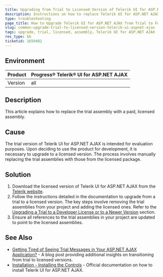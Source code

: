 ```yaml
---
title: Upgrading from Trial to Licensed Version of Telerik UI for ASP.NET AJAX
description: Instructions on how to replace Telerik UI for ASP.NET AJAX trial assemblies with the licensed versions.
type: troubleshooting
page_title: How to Upgrade Telerik UI for ASP.NET AJAX from Trial to Full Version
slug: common-upgrade-trial-to-licensed-version-telerik-ui-aspnet-ajax
tags: upgrade, trial, licensed, assembly, Telerik UI for ASP.NET AJAX
res_type: kb
ticketid: 1659482
---
```


## Environment

| Product | Progress® Telerik® UI for ASP.NET AJAX |
| --- | --- |
| Version | all |

## Description

This article explains how to replace the trial assembly with a paid, licensed assembly.

## Cause

The trial version of Telerik UI for ASP.NET AJAX is intended for evaluation purposes. Upon deciding to use the product for development, it is necessary to upgrade to a licensed version. The process involves manually replacing the trial assemblies with those from the licensed package.

## Solution

1. Download the licensed version of Telerik UI for ASP.NET AJAX from the [Telerik website](https://www.telerik.com/account/downloads/product-download?product=RCAJAX).
2. Follow the instructions detailed in the documentation to upgrade from a trial to a licensed version. The key steps involve removing the trial assemblies from your project and adding the licensed ones. Refer to the [Upgrading a Trial to a Developer License or to a Newer Version](https://docs.telerik.com/devtools/aspnet-ajax/upgrade-compatibility/upgrading-instructions/upgrading-a-trial-to-a-developer-license-or-to-a-newer-version#upgrade-from-trial-to-licensed-version-of-telerik-ui-for-aspnet-ajax) section.
3. Ensure all references to the trial assemblies in your project are updated to point to the licensed assemblies.

## See Also

- [Getting Tired of Seeing Trial Messages in Your ASP.NET AJAX Application?](https://www.telerik.com/blogs/getting-tired-of-seeing-trial-messages-in-your-asp-net-ajax-application) - A blog post providing additional insights on transitioning from trial to licensed versions.
- [Installation - Installing the Controls](https://docs.telerik.com/devtools/aspnet-ajax/getting-started/installation-installing-the-controls) - Official documentation on how to install Telerik UI for ASP.NET AJAX.
